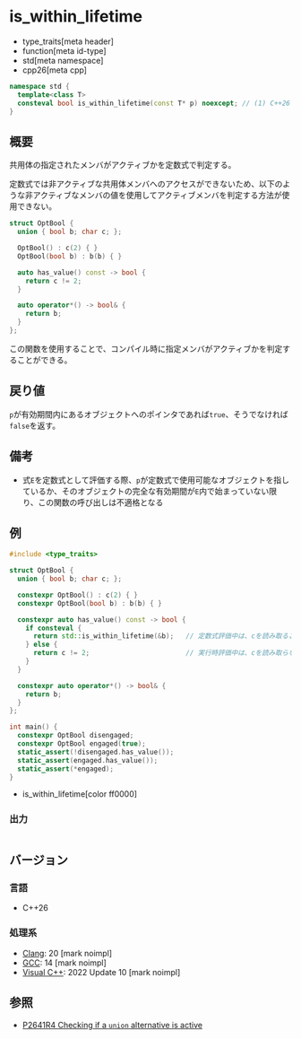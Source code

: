 # is_within_lifetime
* type_traits[meta header]
* function[meta id-type]
* std[meta namespace]
* cpp26[meta cpp]

```cpp
namespace std {
  template<class T>
  consteval bool is_within_lifetime(const T* p) noexcept; // (1) C++26
}
```

## 概要
共用体の指定されたメンバがアクティブかを定数式で判定する。

定数式では非アクティブな共用体メンバへのアクセスができないため、以下のような非アクティブなメンバの値を使用してアクティブメンバを判定する方法が使用できない。

```cpp
struct OptBool {
  union { bool b; char c; };

  OptBool() : c(2) { }
  OptBool(bool b) : b(b) { }

  auto has_value() const -> bool {
    return c != 2;
  }

  auto operator*() -> bool& {
    return b;
  }
};
```

この関数を使用することで、コンパイル時に指定メンバがアクティブかを判定することができる。


## 戻り値
`p`が有効期間内にあるオブジェクトへのポインタであれば`true`、そうでなければ`false`を返す。


## 備考
- 式`E`を定数式として評価する際、`p`が定数式で使用可能なオブジェクトを指しているか、そのオブジェクトの完全な有効期間が`E`内で始まっていない限り、この関数の呼び出しは不適格となる


## 例
```cpp example
#include <type_traits>

struct OptBool {
  union { bool b; char c; };

  constexpr OptBool() : c(2) { }
  constexpr OptBool(bool b) : b(b) { }

  constexpr auto has_value() const -> bool {
    if consteval {
      return std::is_within_lifetime(&b);   // 定数式評価中は、cを読み取ることはできない
    } else {
      return c != 2;                        // 実行時評価中は、cを読み取らないといけない
    }
  }

  constexpr auto operator*() -> bool& {
    return b;
  }
};

int main() {
  constexpr OptBool disengaged;
  constexpr OptBool engaged(true);
  static_assert(!disengaged.has_value());
  static_assert(engaged.has_value());
  static_assert(*engaged);
}
```
* is_within_lifetime[color ff0000]

### 出力
```
```

## バージョン
### 言語
- C++26

### 処理系
- [Clang](/implementation.md#clang): 20 [mark noimpl]
- [GCC](/implementation.md#gcc): 14 [mark noimpl]
- [Visual C++](/implementation.md#visual_cpp): 2022 Update 10 [mark noimpl]

## 参照
- [P2641R4 Checking if a `union` alternative is active](http://open-std.org/jtc1/sc22/wg21/docs/papers/2023/p2641r4.html)
